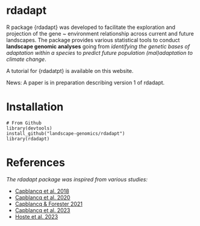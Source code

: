 # rdadapt

R package {rdadapt} was developed to facilitate the exploration and projection of the gene \~ environment relationship across current and future landscapes. The package provides various statistical tools to conduct **landscape genomic analyses** going from *identifying the genetic bases of adaptation within a species* to *predict future population (mal)adaptation to climate change*.

A tutorial for {rdadatpt} is available on this website.

News: A paper is in preparation describing version 1 of rdadapt.

# Installation

```{r, message=FALSE, results='hide', eval=TRUE, warning=FALSE}
# From Github
library(devtools)
install_github("landscape-genomics/rdadapt")
library(rdadapt)
````

# References 

*The rdadapt package was inspired from various studies:*

- [Capblancq et al. 2018](http://dx.doi.org/10.1101/849406)
- [Capblancq et al. 2020](https://doi.org/10.1111/jeb.13610)
- [Capblancq & Forester 2021](http://dx.doi.org/10.1111/2041-210x.13722)
- [Capblancq et al. 2023](http://dx.doi.org/10.1111/nph.18465)
- [Hoste et al. 2023](http://dx.doi.org/10.1038/s41437-023-00661-2)
